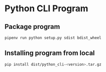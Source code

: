 # Python CLI Program 

## Package program 

```bash 
pipenv run python setup.py sdist bdist_wheel
```

## Installing program from local
```bash 
pip install dist/python_cli-<version>.tar.gz
```